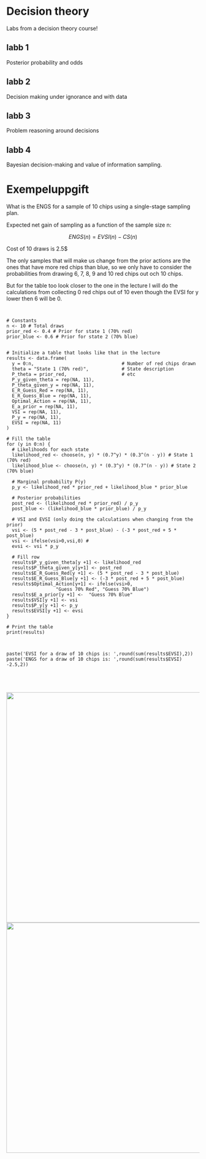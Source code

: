# Decision theory
Labs from a decision theory course!

## labb 1
Posterior probability and odds

## labb 2 

Decision making under ignorance and with data

## labb 3

Problem reasoning around decisions 

## labb 4

Bayesian decision-making and value of information sampling.

# Exempeluppgift

What is the ENGS for a sample of 10 chips using a single-stage sampling plan.

Expected net gain of sampling as a function of the sample size n:

$$ENGS(n) = EVSI(n) - CS(n)$$

Cost of 10 draws is 2.5$

The only samples that will make us change from the prior actions are the ones that have more red chips than blue, so we only have to consider the probabilities from drawing 6, 7, 8, 9 and 10 red chips out och 10 chips. 

But for the table too look closer to the one in the lecture I will do the calculations from collecting 0 red chips out of 10 even though the EVSI for y lower then 6 will be 0. 

```{R}


# Constants
n <- 10 # Total draws
prior_red <- 0.4 # Prior for state 1 (70% red)
prior_blue <- 0.6 # Prior for state 2 (70% blue)


# Initialize a table that looks like that in the lecture
results <- data.frame(
  y = 0:n,                                # Number of red chips drawn
  theta = "State 1 (70% red)",            # State description
  P_theta = prior_red,                    # etc
  P_y_given_theta = rep(NA, 11),       
  P_theta_given_y = rep(NA, 11),       
  E_R_Guess_Red = rep(NA, 11),         
  E_R_Guess_Blue = rep(NA, 11),        
  Optimal_Action = rep(NA, 11),        
  E_a_prior = rep(NA, 11),             
  VSI = rep(NA, 11),                   
  P_y = rep(NA, 11),                 
  EVSI = rep(NA, 11)                   
)

# Fill the table
for (y in 0:n) {
  # Likelihoods for each state
  likelihood_red <- choose(n, y) * (0.7^y) * (0.3^(n - y)) # State 1 (70% red)
  likelihood_blue <- choose(n, y) * (0.3^y) * (0.7^(n - y)) # State 2 (70% blue)
  
  # Marginal probability P(y)
  p_y <- likelihood_red * prior_red + likelihood_blue * prior_blue
  
  # Posterior probabilities
  post_red <- (likelihood_red * prior_red) / p_y
  post_blue <- (likelihood_blue * prior_blue) / p_y

  # VSI and EVSI (only doing the calculations when changing from the prior)
  vsi <- (5 * post_red - 3 * post_blue) - (-3 * post_red + 5 * post_blue)
  vsi <- ifelse(vsi>0,vsi,0) # 
  evsi <- vsi * p_y
  
  # Fill row
  results$P_y_given_theta[y +1] <- likelihood_red
  results$P_theta_given_y[y+1] <- post_red
  results$E_R_Guess_Red[y +1] <- (5 * post_red - 3 * post_blue)
  results$E_R_Guess_Blue[y +1] <- (-3 * post_red + 5 * post_blue)
  results$Optimal_Action[y+1] <- ifelse(vsi>0,
                  "Guess 70% Red", "Guess 70% Blue")
  results$E_a_prior[y +1] <-  "Guess 70% Blue"
  results$VSI[y +1] <- vsi
  results$P_y[y +1] <- p_y
  results$EVSI[y +1] <- evsi
}

# Print the table
print(results)



paste('EVSI for a draw of 10 chips is: ',round(sum(results$EVSI),2))
paste('ENGS for a draw of 10 chips is: ',round(sum(results$EVSI) -2.5,2))

```



<br>
<br>
<br>
<div align="center">
  <img src="https://media0.giphy.com/media/v1.Y2lkPTc5MGI3NjExMm5qeW9zbWRrOHExcThpamMyOTBsZXJuOHRoYzdjMTlqMTVoMXFjZCZlcD12MV9pbnRlcm5hbF9naWZfYnlfaWQmY3Q9Zw/cKvFuyGg5E27S5ydBY/giphy.webp" width="600" height="600"/>
</div>

<div align="center">
  <img src="https://media1.giphy.com/media/v1.Y2lkPTc5MGI3NjExYjIwYjlqYXd3MHE0ZzF2ZmliYmdvZDRvcXRxNGV1Y3dnbXJ5MXRveiZlcD12MV9pbnRlcm5hbF9naWZfYnlfaWQmY3Q9Zw/L3c8aAACw7Qpx2ojGB/giphy.webp" width="600" height="600"/>
</div>


